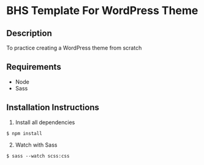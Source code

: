 # BHS Template For WordPress Theme

## Description
To practice creating a WordPress theme from scratch

## Requirements
* Node
* Sass

## Installation Instructions
1. Install all dependencies

```
$ npm install
```

2. Watch with Sass
```
$ sass --watch scss:css
```
